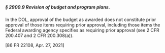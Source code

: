 ##### § 2900.9 Revision of budget and program plans. #####

In the DOL, approval of the budget as awarded does not constitute prior approval of those items requiring prior approval, including those items the Federal awarding agency specifies as requiring prior approval (see 2 CFR 200.407 and 2 CFR 200.308(a)).

[86 FR 22108, Apr. 27, 2021]